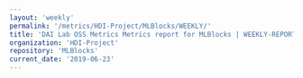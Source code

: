 ```yaml
---
layout: 'weekly'
permalink: '/metrics/HDI-Project/MLBlocks/WEEKLY/'
title: 'DAI Lab OSS Metrics Metrics report for MLBlocks | WEEKLY-REPORT-2019-06-23'
organization: 'HDI-Project'
repository: 'MLBlocks'
current_date: '2019-06-23'
---
```

